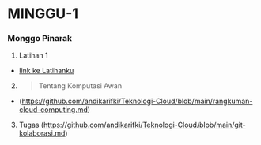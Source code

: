 # MINGGU-1
### Monggo Pinarak 

1. Latihan 1
* [link ke Latihanku ](https://github.com/andikarifki/Teknologi-Cloud/blob/main/tekn-cloud-computing.md)

2. > Tentang Komputasi Awan
* (https://github.com/andikarifki/Teknologi-Cloud/blob/main/rangkuman-cloud-computing.md)

3. Tugas 
(https://github.com/andikarifki/Teknologi-Cloud/blob/main/git-kolaborasi.md)

